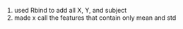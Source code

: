 1. used Rbind to add all X, Y, and subject
2. made x call the features that contain only mean and std
